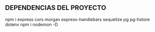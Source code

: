 ## DEPENDENCIAS DEL PROYECTO

npm i express cors morgan express-handlebars sequelize pg pg-hstore dotenv
npm i nodemon -D